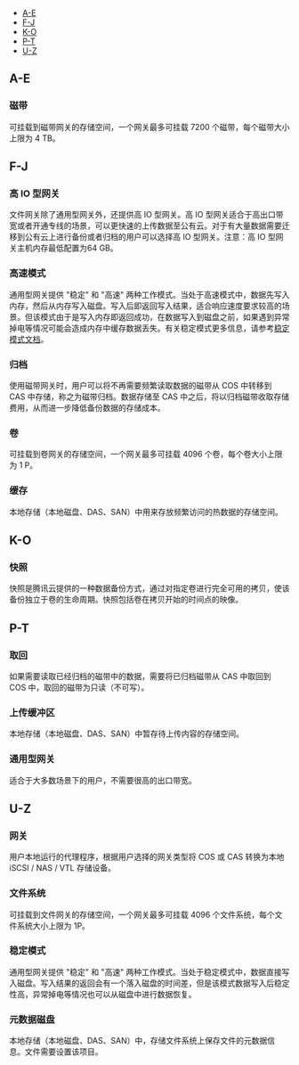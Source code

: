 <div class="tab_list">
<ul>
    <li><a href="#A-E">A-E</a></li>
    <li><a href="#F-J">F-J</a></li>
    <li><a href="#K-O">K-O</a></li>
    <li><a href="#P-T">P-T</a></li>
    <li><a href="#U-Z">U-Z</a></li>
</ul>
</div>  

<span id="A-E"></span>
## A-E 
### 磁带  
可挂载到磁带网关的存储空间，一个网关最多可挂载 7200 个磁带，每个磁带大小上限为 4 TB。

<span id="F-J"></span>
## F-J 
### 高 IO 型网关  
文件网关除了通用型网关外，还提供高 IO 型网关。高 IO 型网关适合于高出口带宽或者开通专线的场景，可以更快速的上传数据至公有云。对于有大量数据需要迁移到公有云上进行备份或者归档的用户可以选择高 IO 型网关。注意：高 IO 型网关主机内存最低配置为64 GB。  
### 高速模式  
通用型网关提供 "稳定" 和 "高速" 两种工作模式。当处于高速模式中，数据先写入内存，然后从内存写入磁盘。写入后即返回写入结果，适合响应速度要求较高的场景。但该模式由于是写入内存即返回成功，在数据写入到磁盘之前，如果遇到异常掉电等情况可能会造成内存中缓存数据丢失。有关稳定模式更多信息，请参考<a href="#wd">稳定模式文档</a>。  
### 归档  
使用磁带网关时，用户可以将不再需要频繁读取数据的磁带从 COS 中转移到 CAS 中存储，称之为磁带归档。数据存储至 CAS 中之后，将以归档磁带收取存储费用，从而进一步降低备份数据的存储成本。  
### 卷  
可挂载到卷网关的存储空间，一个网关最多可挂载 4096 个卷，每个卷大小上限为 1 P。  
### 缓存  
本地存储（本地磁盘、DAS、SAN）中用来存放频繁访问的热数据的存储空间。

<span id="K-O"></span>
## K-O 
### 快照  
快照是腾讯云提供的一种数据备份方式，通过对指定卷进行完全可用的拷贝，使该备份独立于卷的生命周期。快照包括卷在拷贝开始的时间点的映像。

<span id="P-T"></span>
## P-T 
### 取回  
如果需要读取已经归档的磁带中的数据，需要将已归档磁带从 CAS 中取回到 COS 中，取回的磁带为只读（不可写）。
### 上传缓冲区  
本地存储（本地磁盘、DAS、SAN）中暂存待上传内容的存储空间。
### 通用型网关
适合于大多数场景下的用户，不需要很高的出口带宽。

<span id="U-Z"></span>
## U-Z
### 网关  
用户本地运行的代理程序，根据用户选择的网关类型将 COS 或 CAS 转换为本地 iSCSI / NAS / VTL 存储设备。  
### 文件系统  
可挂载到文件网关的存储空间，一个网关最多可挂载 4096 个文件系统，每个文件系统大小上限为 1P。  
### <a name="wd">稳定模式</a>  
通用型网关提供 "稳定" 和 "高速" 两种工作模式。当处于稳定模式中，数据直接写入磁盘。写入结果的返回会有一个落入磁盘的时间差，但是该模式数据写入后稳定性高，异常掉电等情况也可以从磁盘中进行数据恢复。  
### 元数据磁盘  
本地存储（本地磁盘、DAS、SAN）中，存储文件系统上保存文件的元数据信息。文件需要设置该项目。


